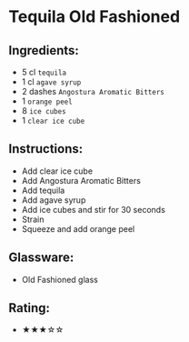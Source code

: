 # Tequila Old Fashioned

## Ingredients:
- 5 cl `tequila`
- 1 cl `agave syrup`
- 2 dashes `Angostura Aromatic Bitters`
- 1 `orange peel`
- 8 `ice cubes`
- 1 `clear ice cube`

## Instructions:
- Add clear ice cube
- Add Angostura Aromatic Bitters
- Add tequila
- Add agave syrup
- Add ice cubes and stir for 30 seconds
- Strain
- Squeeze and add orange peel

## Glassware:
- Old Fashioned glass

## Rating:
- ★★★☆☆